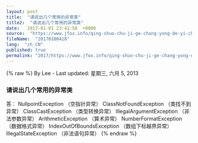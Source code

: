 ```yaml
---
layout: post
title:  "请说出几个常用的异常类"
title2:  "请说出几个常用的异常类"
date:   2017-01-01 23:41:58  +0800
source:  "https://www.jfox.info/qing-shuo-chu-ji-ge-chang-yong-de-yi-chang-lei.html"
fileName:  "20170100418"
lang:  "zh_CN"
published: true
permalink: "2017/https://www.jfox.info/qing-shuo-chu-ji-ge-chang-yong-de-yi-chang-lei.html"
---
```

{% raw %}
By Lee - Last updated: 星期三, 六月 5, 2013

### 请说出几个常用的异常类

答： NullpointException （空指针异常）
ClassNotFoundException （类找不到异常）
ClassCastException （类型转换异常）
IllegalArgumentException （非法参数异常）
ArithmeticException （算术异常）
NumberFormatException （数据格式异常）
IndexOutOfBoundsException （数组下标越界异常）
IllegalStateException （非法语句异常）
{% endraw %}
